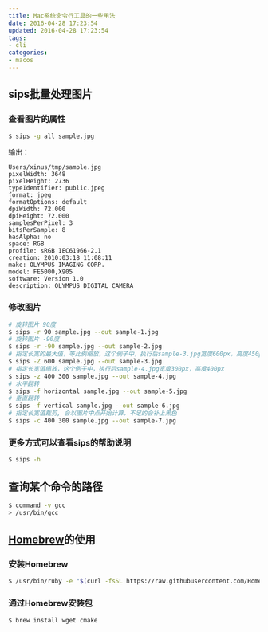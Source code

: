 ```yaml
---
title: Mac系统命令行工具的一些用法
date: 2016-04-28 17:23:54
updated: 2016-04-28 17:23:54
tags:
- cli
categories:
- macos
---
```


## sips批量处理图片
### 查看图片的属性
```bash
$ sips -g all sample.jpg
```
<!-- more -->
输出：

    Users/xinus/tmp/sample.jpg
    pixelWidth: 3648
    pixelHeight: 2736
    typeIdentifier: public.jpeg
    format: jpeg
    formatOptions: default
    dpiWidth: 72.000
    dpiHeight: 72.000
    samplesPerPixel: 3
    bitsPerSample: 8
    hasAlpha: no
    space: RGB
    profile: sRGB IEC61966-2.1
    creation: 2010:03:18 11:08:11
    make: OLYMPUS IMAGING CORP.  
    model: FE5000,X905            
    software: Version 1.0                    
    description: OLYMPUS DIGITAL CAMERA    
### 修改图片
```bash
# 旋转图片 90度
$ sips -r 90 sample.jpg --out sample-1.jpg
# 旋转图片 -90度
$ sips -r -90 sample.jpg --out sample-2.jpg
# 指定长宽的最大值，等比例缩放，这个例子中，执行后sample-3.jpg宽度600px，高度450px
$ sips -Z 600 sample.jpg --out sample-3.jpg
# 指定长宽值缩放，这个例子中，执行后sample-4.jpg宽度300px，高度400px
$ sips -z 400 300 sample.jpg --out sample-4.jpg
# 水平翻转
$ sips -f horizontal sample.jpg --out sample-5.jpg
# 垂直翻转
$ sips -f vertical sample.jpg --out sample-6.jpg
# 指定长宽值裁剪, 会以图片中点开始计算，不足的会补上黑色
$ sips -c 400 300 sample.jpg --out sample-7.jpg
```
### 更多方式可以查看sips的帮助说明
```bash
$ sips -h
```

## 查询某个命令的路径

``` bash
$ command -v gcc
> /usr/bin/gcc
```

## [Homebrew](http://brew.sh/)的使用
### 安装Homebrew
``` bash
$ /usr/bin/ruby -e "$(curl -fsSL https://raw.githubusercontent.com/Homebrew/install/master/install)"
```

### 通过Homebrew安装包
```bash
$ brew install wget cmake
```
